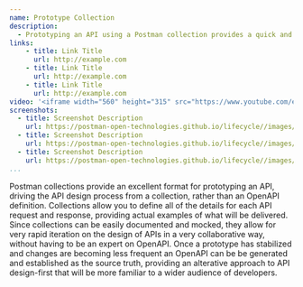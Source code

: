 ```yaml
---
name: Prototype Collection
description: 
  - Prototyping an API using a Postman collection provides a quick and intuitive way to articulate what an API should do in a way that can be documented, mocked, and shared with other team members and consumers, offering an alterative approach to the API design first methodology which can push the need for an OpenAPI artifact further downstream in the process, but achieving similar outcomes.
links:
    - title: Link Title
      url: http://example.com
    - title: Link Title
      url: http://example.com
    - title: Link Title
      url: http://example.com            
video: '<iframe width="560" height="315" src="https://www.youtube.com/embed/7F3f4WOFs38" title="YouTube video player" frameborder="0" allow="accelerometer; autoplay; clipboard-write; encrypted-media; gyroscope; picture-in-picture" allowfullscreen></iframe>'
screenshots:
  - title: Screenshot Description
    url: https://postman-open-technologies.github.io/lifecycle//images/postman-screenshot.png          
  - title: Screenshot Description
    url: https://postman-open-technologies.github.io/lifecycle//images/postman-screenshot.png  
  - title: Screenshot Description
    url: https://postman-open-technologies.github.io/lifecycle//images/postman-screenshot.png   
...
```

Postman collections provide an excellent format for prototyping an API, driving the API design process from a collection, rather than an OpenAPI definition. Collections allow you to define all of the details for each API request and response, providing actual examples of what will be delivered. Since collections can be easily documented and mocked, they allow for very rapid iteration on the design of APIs in a very collaborative way, without having to be an expert on OpenAPI. Once a prototype has stabilized and changes are becoming less frequent an OpenAPI can be be generated and established as the source truth, providing an alterative approach to API design-first that will be more familiar to a wider audience of developers.
